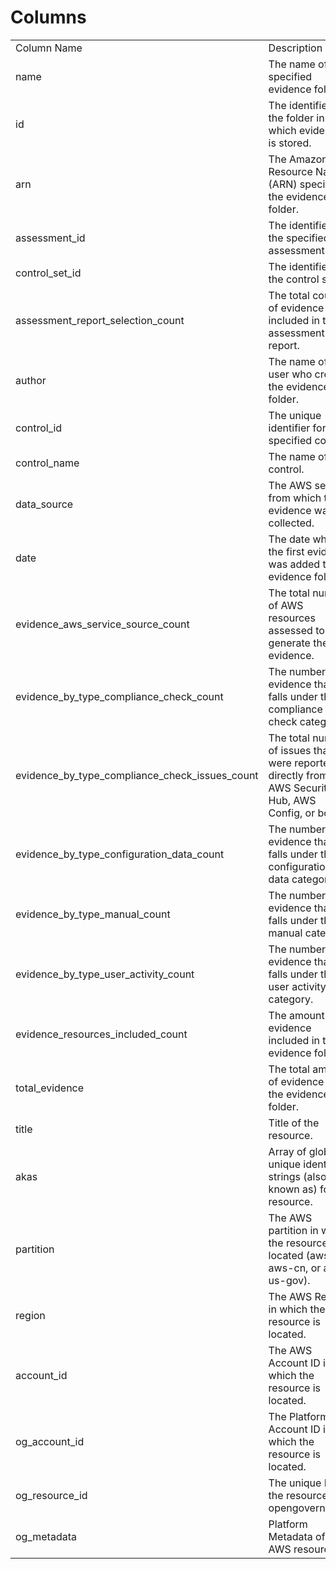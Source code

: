 # Columns  

<table>
	<tr><td>Column Name</td><td>Description</td></tr>
	<tr><td>name</td><td>The name of the specified evidence folder.</td></tr>
	<tr><td>id</td><td>The identifier for the folder in which evidence is stored.</td></tr>
	<tr><td>arn</td><td>The Amazon Resource Name (ARN) specifying the evidence folder.</td></tr>
	<tr><td>assessment_id</td><td>The identifier for the specified assessment.</td></tr>
	<tr><td>control_set_id</td><td>The identifier for the control set.</td></tr>
	<tr><td>assessment_report_selection_count</td><td>The total count of evidence included in the assessment report.</td></tr>
	<tr><td>author</td><td>The name of the user who created the evidence folder.</td></tr>
	<tr><td>control_id</td><td>The unique identifier for the specified control.</td></tr>
	<tr><td>control_name</td><td>The name of the control.</td></tr>
	<tr><td>data_source</td><td>The AWS service from which the evidence was collected.</td></tr>
	<tr><td>date</td><td>The date when the first evidence was added to the evidence folder.</td></tr>
	<tr><td>evidence_aws_service_source_count</td><td>The total number of AWS resources assessed to generate the evidence.</td></tr>
	<tr><td>evidence_by_type_compliance_check_count</td><td>The number of evidence that falls under the compliance check category.</td></tr>
	<tr><td>evidence_by_type_compliance_check_issues_count</td><td>The total number of issues that were reported directly from AWS Security Hub, AWS Config, or both.</td></tr>
	<tr><td>evidence_by_type_configuration_data_count</td><td>The number of evidence that falls under the configuration data category.</td></tr>
	<tr><td>evidence_by_type_manual_count</td><td>The number of evidence that falls under the manual category.</td></tr>
	<tr><td>evidence_by_type_user_activity_count</td><td>The number of evidence that falls under the user activity category.</td></tr>
	<tr><td>evidence_resources_included_count</td><td>The amount of evidence included in the evidence folder.</td></tr>
	<tr><td>total_evidence</td><td>The total amount of evidence in the evidence folder.</td></tr>
	<tr><td>title</td><td>Title of the resource.</td></tr>
	<tr><td>akas</td><td>Array of globally unique identifier strings (also known as) for the resource.</td></tr>
	<tr><td>partition</td><td>The AWS partition in which the resource is located (aws, aws-cn, or aws-us-gov).</td></tr>
	<tr><td>region</td><td>The AWS Region in which the resource is located.</td></tr>
	<tr><td>account_id</td><td>The AWS Account ID in which the resource is located.</td></tr>
	<tr><td>og_account_id</td><td>The Platform Account ID in which the resource is located.</td></tr>
	<tr><td>og_resource_id</td><td>The unique ID of the resource in opengovernance.</td></tr>
	<tr><td>og_metadata</td><td>Platform Metadata of the AWS resource.</td></tr>
</table>